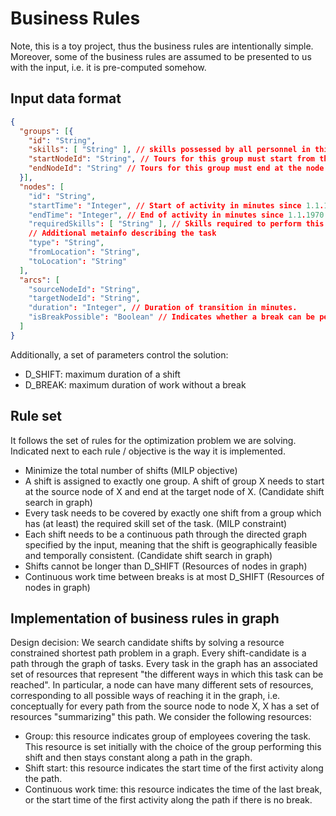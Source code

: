 
# Business Rules
Note, this is a toy project, thus the business rules are intentionally simple.
Moreover, some of the business rules are assumed to be presented to us with the input, i.e. it is pre-computed somehow.

## Input data format

```json
{
  "groups": [{
    "id": "String",
    "skills": [ "String" ], // skills possessed by all personnel in this group.
    "startNodeId": "String", // Tours for this group must start from the node startNodeId.
    "endNodeId": "String" // Tours for this group must end at the node endNodeId.
  }],
  "nodes": [
    "id": "String",
    "startTime": "Integer", // Start of activity in minutes since 1.1.1970.
    "endTime": "Integer", // End of activity in minutes since 1.1.1970.
    "requiredSkills": [ "String" ], // Skills required to perform this task.
    // Additional metainfo describing the task
    "type": "String", 
    "fromLocation": "String",
    "toLocation": "String"
  ],
  "arcs": [
    "sourceNodeId": "String",
    "targetNodeId": "String",
    "duration": "Integer", // Duration of transition in minutes.
    "isBreakPossible": "Boolean" // Indicates whether a break can be performed between source and dest Activity.
  ]
}
```

Additionally, a set of parameters control the solution:
- D_SHIFT: maximum duration of a shift
- D_BREAK: maximum duration of work without a break

## Rule set
It follows the set of rules for the optimization problem we are solving. Indicated next to each rule / objective is the way it is implemented.

- Minimize the total number of shifts (MILP objective)
- A shift is assigned to exactly one group. A shift of group X needs to start at the source node of X and end at the target node of X. (Candidate shift search in graph)
- Every task needs to be covered by exactly one shift from a group which has (at least) the required skill set of the task. (MILP constraint)
- Each shift needs to be a continuous path through the directed graph specified by the input, meaning that the shift is geographically feasible and temporally consistent. (Candidate shift search in graph)
- Shifts cannot be longer than D_SHIFT (Resources of nodes in graph)
- Continuous work time between breaks is at most D_SHIFT (Resources of nodes in graph)

## Implementation of business rules in graph

Design decision: We search candidate shifts by solving a resource constrained shortest path problem in a graph. Every shift-candidate is a path through the graph of tasks. Every task in the graph has an associated set of resources that represent "the different ways in which this task can be reached". In particular, a node can have many different sets of resources, corresponding to all possible ways of reaching it in the graph, i.e. conceptually for every path from the source node to node X, X has a set of resources "summarizing" this path. We consider the following resources:

- Group: this resource indicates group of employees covering the task. This resource is set initially with the choice of the group performing this shift and then stays constant along a path in the graph.
- Shift start: this resource indicates the start time of the first activity along the path.
- Continuous work time: this resource indicates the time of the last break, or the start time of the first activity along the path if there is no break.

